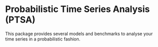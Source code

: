 # Probabilistic Time Series Analysis (PTSA)

This package provides several models and benchmarks to analyse your time series in a probabilistic fashion.
